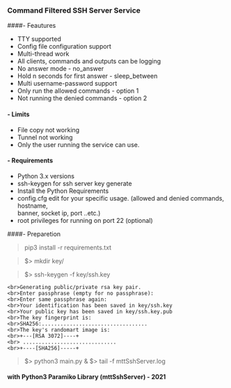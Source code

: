 
### Command Filtered SSH Server Service 

####- Feautures
- TTY supported
- Config file configuration support
- Multi-thread work
- All clients, commands and outputs can be logging
- No answer mode - no_answer
- Hold n seconds for first answer - sleep_between  
- Multi username-password support
- Only run the allowed commands - option 1
- Not running the denied commands - option 2

#### - Limits
- File copy not working
- Tunnel not working
- Only the user running the service can use.

#### - Requirements
- Python 3.x versions
- ssh-keygen for ssh server key generate
- Install the Python Requirements
- config.cfg edit for your specific usage. (allowed and denied commands, hostname, 
  <br>banner, socket ip, port ..etc.)
- root privileges for running on port 22 (optional)

####- Preparetion
> pip3 install -r requirements.txt

> $> mkdir key/
 
> $> ssh-keygen -f key/ssh.key
~~~~
<br>Generating public/private rsa key pair.
<br>Enter passphrase (empty for no passphrase): 
<br>Enter same passphrase again: 
<br>Your identification has been saved in key/ssh.key
<br>Your public key has been saved in key/ssh.key.pub
<br>The key fingerprint is:
<br>SHA256:..................................
<br>The key's randomart image is:
<br>+---[RSA 3072]----+
<br> ..............................
<br>+----[SHA256]-----+
~~~~
> $> python3 main.py &
> $> tail -f mttSshServer.log
#### with Python3 Paramiko Library (mttSshServer) - 2021